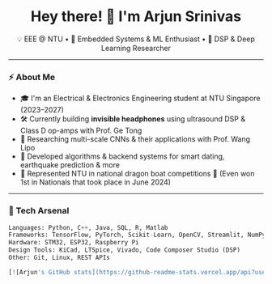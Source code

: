 <h1 align="center">Hey there! 👋 I'm Arjun Srinivas</h1>
<p align="center">
  💡 EEE @ NTU • 🚀 Embedded Systems & ML Enthusiast • 🧠 DSP & Deep Learning Researcher
</p>

---

### ⚡ About Me

- 🎓 I'm an Electrical & Electronics Engineering student at NTU Singapore (2023–2027)
- 🛠 Currently building **invisible headphones** using ultrasound DSP & Class D op-amps with Prof. Ge Tong
- 🧠 Researching multi-scale CNNs & their applications with Prof. Wang Lipo
- 🤖 Developed algorithms & backend systems for smart dating, earthquake prediction & more
- 🐉 Represented NTU in national dragon boat competitions 🥇 (Even won 1st in Nationals that took place in June 2024)

---

### 🧰 Tech Arsenal

```python
Languages: Python, C++, Java, SQL, R, Matlab  
Frameworks: TensorFlow, PyTorch, Scikit-Learn, OpenCV, Streamlit, NumPy, Pandas, Matplotlib, Seaborn
Hardware: STM32, ESP32, Raspberry Pi  
Design Tools: KiCad, LTSpice, Vivado, Code Composer Studio (DSP)  
Other: Git, Linux, REST APIs

[![Arjun's GitHub stats](https://github-readme-stats.vercel.app/api?username=Arjun-2808)](https://github.com/anuraghazra/github-readme-stats)
